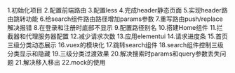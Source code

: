 1.初始化项目
2.配置前端路由
3.配置less
4.完成header静态页面
5.实现header路由跳转功能
6.给search组件路由路径增加params参数
7.重写路由push/replace解决报错
8.在登录和注册时底部不显示
9.配置路径别名
10.搭建Home组件
11.拦截器和代理服务器配置
12.减少请求次数
13.应用elementui
14.请求进度条
15.首页三级分类动态展示
16.vuex的模块化
17.跳转search组件
18.search组件控制三级分类显示和隐藏
19.三级分类过渡效果
20.解决搜索时params和query参数丢失问题
21.解决移入移出
22.mock的使用
